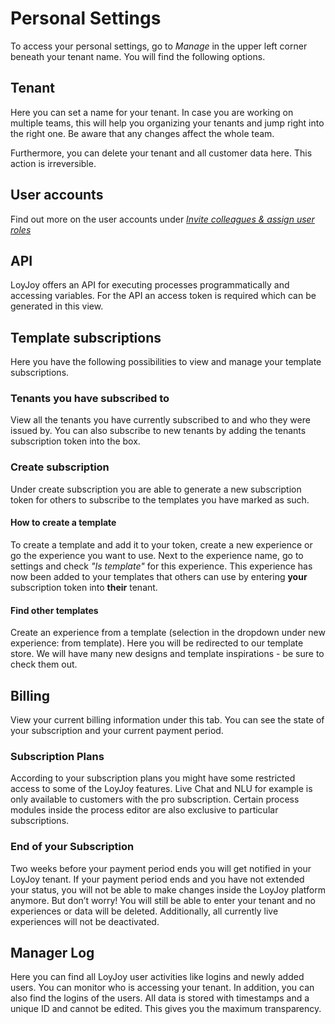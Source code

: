 # Personal Settings  

To access your personal settings, go to *Manage* in the upper left corner beneath your tenant name. You will find the following options. 

## Tenant
Here you can set a name for your tenant. In case you are working on multiple teams, this will help you organizing your tenants and jump right into the right one. Be aware that any changes affect the whole team. 

Furthermore, you can delete your tenant and all customer data here. This action is irreversible.

## User accounts 
Find out more on the user accounts under [*Invite colleagues & assign user roles*](/getting_started/roles/roles.md)

## API
LoyJoy offers an API for executing processes programmatically and accessing variables. For the API an access token is required which can be generated in this view.

## Template subscriptions 
Here you have the following possibilities to view and manage your template subscriptions. 

### Tenants you have subscribed to 
View all the tenants you have currently subscribed to and who they were issued by. You can also subscribe to new tenants by adding the tenants subscription token into the box. 

### Create subscription
Under create subscription you are able to generate a new subscription token for others to subscribe to the templates you have marked as such. 
	
#### How to create a template
To create a template and add it to your token, create a new experience or go the experience you want to use. Next to the              experience name, go to settings and check *"Is template"* for this experience. This experience has now been added to your templates that others can use by entering **your** subscription token into **their** tenant. 

#### Find other templates 
Create an experience from a template (selection in the dropdown under new experience: from template). Here you will be redirected to our template store. We will have many new designs and template inspirations - be sure to check them out.

## Billing 
View your current billing information under this tab. You can see the state of your subscription and your current payment period. 

### Subscription Plans 
According to your subscription plans you might have some restricted access to some of the LoyJoy features. Live Chat and NLU for example is only available to customers with the pro subscription. Certain process modules inside the process editor are also exclusive to particular subscriptions. 

### End of your Subscription 
Two weeks before your payment period ends you will get notified in your LoyJoy tenant. If your payment period ends and you have not extended your status, you will not be able to make changes inside the LoyJoy platform anymore. But don’t worry! You will still be able to enter your tenant and no experiences or data will be deleted. Additionally, all currently live experiences will not be deactivated. 

## Manager Log 
Here you can find all LoyJoy user activities like logins and newly added users. You can monitor who is accessing your tenant. In addition, you can also find the logins of the users. All data is stored with timestamps and a unique ID and cannot be edited. This gives you the maximum transparency.
